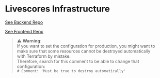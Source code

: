 # Livescores Infrastructure

[See Backend Repo](https://github.com/fasihburak/live-scores-backend)

[See Frontend Repo](https://github.com/fasihburak/live-scores-frontend)

> ⚠️ **Warning:**  
> If you want to set the configuration for production, you might want to make sure that some resources cannot be destroyed automatically with Terraform by mistake.  
> Therefore, search for this comment to be able to change that configuration:  
> `# Comment: 'Must be true to destroy automatically'`